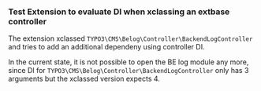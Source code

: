 ### Test Extension to evaluate DI when xclassing an extbase controller

The extension xclassed `TYPO3\CMS\Belog\Controller\BackendLogController` and
tries to add an additional dependeny using controller DI.

In the current state, it is not possible to open the BE log module any more,
since DI for `TYPO3\CMS\Belog\Controller\BackendLogController` only has 3
arguments but the xclassed version expects 4.
